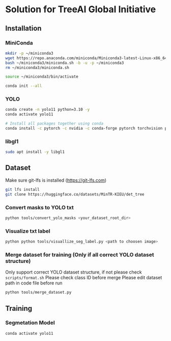 # Solution for TreeAI Global Initiative

## Installation
### MiniConda
```bash
mkdir -p ~/miniconda3
wget https://repo.anaconda.com/miniconda/Miniconda3-latest-Linux-x86_64.sh -O ~/miniconda3/miniconda.sh
bash ~/miniconda3/miniconda.sh -b -u -p ~/miniconda3
rm ~/miniconda3/miniconda.sh
```
```bash
source ~/miniconda3/bin/activate
```
```bash
conda init --all
```

### YOLO
```bash
conda create -n yolo11 python=3.10 -y
conda activate yolo11
```

```bash
# Install all packages together using conda
conda install -c pytorch -c nvidia -c conda-forge pytorch torchvision pytorch-cuda=11.8 ultralytics
```


### libgl1
```bash
sudo apt install -y libgl1
```
## Dataset
Make sure git-lfs is installed (https://git-lfs.com)
```bash
git lfs install
git clone https://huggingface.co/datasets/MinTR-KIEU/det_tree
```

### Convert masks to YOLO txt
```bash
python tools/convert_yolo_masks <your_dataset_root_dir>
```

### Visualize txt label
```bash
python python tools/visuallize_seg_label.py <path to choosen image>
```

### Merge dataset for training (Only if all correct YOLO dataset structure)
Only support correct YOLO dataset structure, if not please check `scripts/format.sh`
Please check class ID before merge
Please edit dataset path in code file before run
```bash
python tools/merge_dataset.py 
```

## Training
### Segmetation Model
```bash
conda activate yolo11
```
